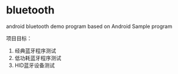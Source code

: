 # bluetooth
android bluetooth demo program based on Android Sample program

项目目标：  
1. 经典蓝牙程序测试  
2. 低功耗蓝牙程序测试  
3. HID蓝牙设备测试  

